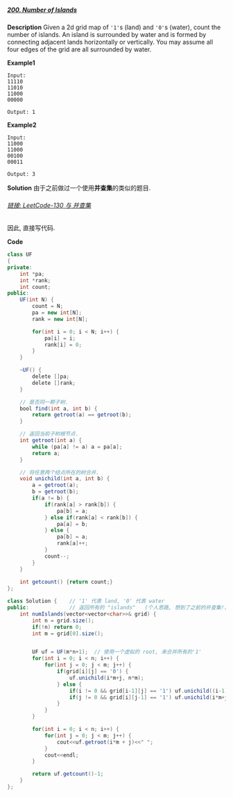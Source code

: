 ##### [200. Number of Islands](https://leetcode.com/problems/number-of-islands/)

**Description**
Given a 2d grid map of `'1'`s (land) and `'0'`s (water), count the
number of islands. An island is surrounded by water and is formed
by connecting adjacent lands horizontally or vertically. You may
assume all four edges of the grid are all surrounded by water.

**Example1**
```
Input:
11110
11010
11000
00000

Output: 1
```

**Example2**
```
Input:
11000
11000
00100
00011

Output: 3
```

**Solution**
由于之前做过一个使用**并查集**的类似的题目.
###### [链接: LeetCode-130 与 并查集](https://blog.csdn.net/hudaJY/article/details/102842671)
因此, 直接写代码.

**Code**
```java
class UF
{
private:
	int *pa;
	int *rank;
	int count;
public:
	UF(int N) {
		count = N;
		pa = new int[N];
		rank = new int[N];

		for(int i = 0; i < N; i++) {
			pa[i] = i;
			rank[i] = 0;
		}
	}

	~UF() {
		delete []pa;
		delete []rank;
	}

	// 是否同一颗子树.
	bool find(int a, int b) {
		return getroot(a) == getroot(b);
	}

	// 返回当前子树根节点.
	int getroot(int a) {
		while (pa[a] != a) a = pa[a];
		return a;
	}

	// 将任意两个结点所在的树合并.
	void unichild(int a, int b) {
		a = getroot(a);
		b = getroot(b);
		if(a != b) {
			if(rank[a] > rank[b]) {
				pa[b] = a;
			} else if(rank[a] < rank[b]) {
				pa[a] = b;
			} else {
				pa[b] = a;
				rank[a]++;
			}
			count--;
		}
	}
    
    int getcount() {return count;}
};

class Solution {	// '1' 代表 land, '0' 代表 water
public:				// 返回所有的 "islands"   (个人思路, 想到了之前的并查集!)
    int numIslands(vector<vector<char>>& grid) {
    	int n = grid.size();
    	if(!n) return 0;
    	int m = grid[0].size();


        UF uf = UF(m*n+1);	// 使用一个虚拟的 root, 来合并所有的'1'
        for(int i = 0; i < n; i++) {
        	for(int j = 0; j < m; j++) {
        		if(grid[i][j] == '0') {
        			uf.unichild(i*m+j, n*m);
        		} else {
        			if(i != 0 && grid[i-1][j] == '1') uf.unichild((i-1)*m+j, i*m+j);
        			if(j != 0 && grid[i][j-1] == '1') uf.unichild(i*m+j-1, i*m+j);
        		}
        	}
        }

        for(int i = 0; i < n; i++) {
        	for(int j = 0; j < m; j++) {
                cout<<uf.getroot(i*m + j)<<" ";
            }
            cout<<endl;
        }

        return uf.getcount()-1;
    }
};
```
